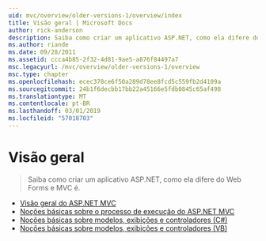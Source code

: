 ```yaml
---
uid: mvc/overview/older-versions-1/overview/index
title: Visão geral | Microsoft Docs
author: rick-anderson
description: Saiba como criar um aplicativo ASP.NET, como ela difere do Web Forms e MVC é.
ms.author: riande
ms.date: 09/28/2011
ms.assetid: ccca4b85-2f32-4d81-9ae5-a876f84497a7
msc.legacyurl: /mvc/overview/older-versions-1/overview
msc.type: chapter
ms.openlocfilehash: ecec378ce6f50a289d78ee8fcd5c559fb2d4109a
ms.sourcegitcommit: 24b1f6decbb17bb22a45166e5fdb0845c65af498
ms.translationtype: MT
ms.contentlocale: pt-BR
ms.lasthandoff: 03/01/2019
ms.locfileid: "57018703"
---
```

<a name="overview"></a>Visão geral
====================
> Saiba como criar um aplicativo ASP.NET, como ela difere do Web Forms e MVC é.


- [Visão geral do ASP.NET MVC](asp-net-mvc-overview.md)
- [Noções básicas sobre o processo de execução do ASP.NET MVC](understanding-the-asp-net-mvc-execution-process.md)
- [Noções básicas sobre modelos, exibições e controladores (C#)](understanding-models-views-and-controllers-cs.md)
- [Noções básicas sobre modelos, exibições e controladores (VB)](understanding-models-views-and-controllers-vb.md)
